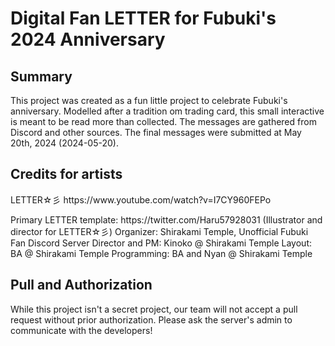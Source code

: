# Digital Fan LETTER for Fubuki's 2024 Anniversary 

## Summary
This project was created as a fun little project to celebrate Fubuki's anniversary. Modelled after a tradition om trading card, this small interactive is meant to be read more than collected.
The messages are gathered from Discord and other sources. The final messages were submitted at May 20th, 2024 (2024-05-20).

## Credits for artists
<p> LETTER☆彡 https://www.youtube.com/watch?v=I7CY960FEPo </p>
Primary LETTER template: https://twitter.com/Haru57928031 (Illustrator and director for LETTER☆彡)
Organizer: Shirakami Temple, Unofficial Fubuki Fan Discord Server
Director and PM: Kinoko @ Shirakami Temple
Layout: BA @ Shirakami Temple
Programming: BA and Nyan @ Shirakami Temple

## Pull and Authorization
While this project isn't a secret project, our team will not accept a pull request without prior authorization.
Please ask the server's admin to communicate with the developers!
